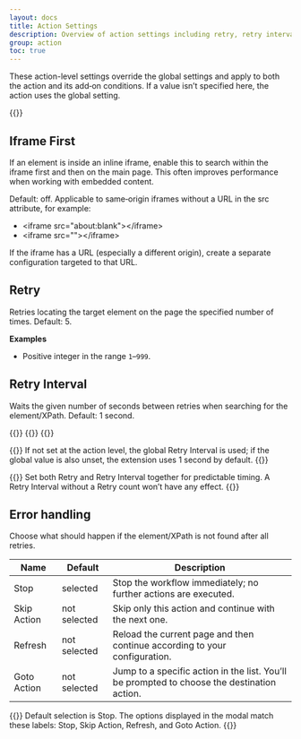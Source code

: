 ```yaml
---
layout: docs
title: Action Settings
description: Overview of action settings including retry, retry interval, iframe first, and error handling.
group: action
toc: true
---
```

These action-level settings override the global settings and apply to both the action and its add‑on conditions. If a value isn’t specified here, the action uses the global setting.

{{<img action-settings.png>}}

## Iframe First
If an element is inside an inline iframe, enable this to search within the iframe first and then on the main page. This often improves performance when working with embedded content.

Default: off. Applicable to same‑origin iframes without a URL in the src attribute, for example:
- &lt;iframe src="about:blank">&lt;/iframe>
- &lt;iframe src="">&lt;/iframe>

If the iframe has a URL (especially a different origin), create a separate configuration targeted to that URL.

## Retry
Retries locating the target element on the page the specified number of times. Default: 5.

**Examples**
- Positive integer in the range `1`–`999`.

## Retry Interval
Waits the given number of seconds between retries when searching for the element/XPath. Default: 1 second.

{{<markdown>}}
{{<partial example-float.md>}}
{{</markdown >}}

{{<callout info>}}
If not set at the action level, the global Retry Interval is used; if the global value is also unset, the extension uses 1 second by default.
{{</callout>}}

{{<callout warning>}}
Set both Retry and Retry Interval together for predictable timing. A Retry Interval without a Retry count won’t have any effect.
{{</callout>}}


## Error handling
Choose what should happen if the element/XPath is not found after all retries.

<table class="table">
  <thead>
    <tr>
  <th>Name</th>
  <th>Default</th>
      <th>Description</th>
    </tr>
  </thead>
  <tbody>
    <tr>
      <td>Stop</td>
      <td>selected</td>
      <td>Stop the workflow immediately; no further actions are executed.</td>
    </tr>
    <tr>
      <td>Skip Action</td>
      <td>not selected</td>
      <td>Skip only this action and continue with the next one.</td>
    </tr>
    <tr>
      <td>Refresh</td>
      <td>not selected</td>
      <td>Reload the current page and then continue according to your configuration.</td>
    </tr>
    <tr>
      <td>Goto Action</td>
      <td>not selected</td>
      <td>Jump to a specific action in the list. You’ll be prompted to choose the destination action.</td>
    </tr>
  </tbody>
</table>

{{<callout info>}}
Default selection is Stop. The options displayed in the modal match these labels: Stop, Skip Action, Refresh, and Goto Action.
{{</callout>}}